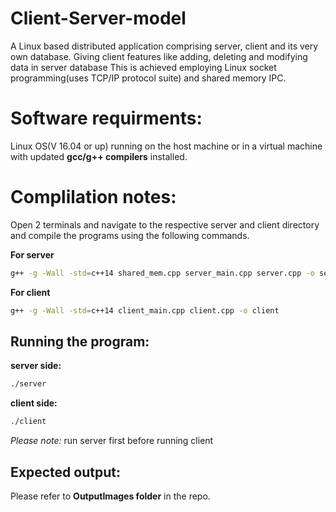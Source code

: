 # Client-Server-model
A Linux based distributed application comprising server, client and its very own database. Giving client features like adding, deleting and modifying data in server database
This is achieved employing Linux socket programming(uses TCP/IP protocol suite) and shared memory IPC.
# Software requirments:
Linux OS(V 16.04 or up) running on the host machine or in a virtual machine with updated **gcc/g++ compilers** installed.
# Complilation notes:
Open 2 terminals and navigate to the respective server and client directory and compile the programs using the following commands.

**For server**
```sh
g++ -g -Wall -std=c++14 shared_mem.cpp server_main.cpp server.cpp -o server -lpthread
```
**For client**
```sh
g++ -g -Wall -std=c++14 client_main.cpp client.cpp -o client
```
## Running the program:
**server side:**
```sh
./server
```
**client side:**
```sh
./client
```
*Please note:* run server first before running client
## Expected output:
Please refer to **OutputImages folder** in the repo.
